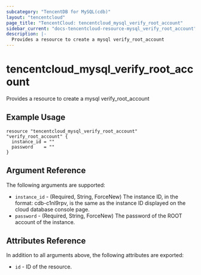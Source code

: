 ```yaml
---
subcategory: "TencentDB for MySQL(cdb)"
layout: "tencentcloud"
page_title: "TencentCloud: tencentcloud_mysql_verify_root_account"
sidebar_current: "docs-tencentcloud-resource-mysql_verify_root_account"
description: |-
  Provides a resource to create a mysql verify_root_account
---
```


# tencentcloud_mysql_verify_root_account

Provides a resource to create a mysql verify_root_account

## Example Usage

```hcl
resource "tencentcloud_mysql_verify_root_account" "verify_root_account" {
  instance_id = ""
  password    = ""
}
```

## Argument Reference

The following arguments are supported:

* `instance_id` - (Required, String, ForceNew) The instance ID, in the format: cdb-c1nl9rpv, is the same as the instance ID displayed on the cloud database console page.
* `password` - (Required, String, ForceNew) The password of the ROOT account of the instance.

## Attributes Reference

In addition to all arguments above, the following attributes are exported:

* `id` - ID of the resource.



